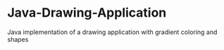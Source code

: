 Java-Drawing-Application
========================

Java implementation of a drawing application with gradient coloring and shapes
